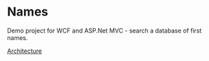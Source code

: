 # Names

Demo project for WCF and ASP.Net MVC - search a database of first names.

[Architecture](ARCHITECTURE.html)
